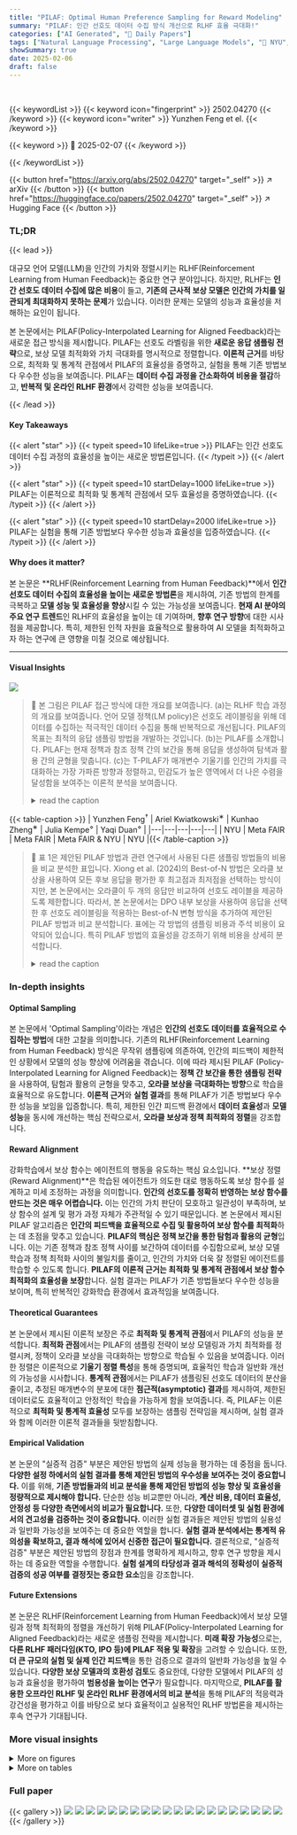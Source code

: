```yaml
---
title: "PILAF: Optimal Human Preference Sampling for Reward Modeling"
summary: "PILAF: 인간 선호도 데이터 수집 방식 개선으로 RLHF 효율 극대화!"
categories: ["AI Generated", "🤗 Daily Papers"]
tags: ["Natural Language Processing", "Large Language Models", "🏢 NYU",]
showSummary: true
date: 2025-02-06
draft: false
---
```


<br>

{{< keywordList >}}
{{< keyword icon="fingerprint" >}} 2502.04270 {{< /keyword >}}
{{< keyword icon="writer" >}} Yunzhen Feng et el. {{< /keyword >}}
 
{{< keyword >}} 🤗 2025-02-07 {{< /keyword >}}
 
{{< /keywordList >}}

{{< button href="https://arxiv.org/abs/2502.04270" target="_self" >}}
↗ arXiv
{{< /button >}}
{{< button href="https://huggingface.co/papers/2502.04270" target="_self" >}}
↗ Hugging Face
{{< /button >}}




### TL;DR


{{< lead >}}

대규모 언어 모델(LLM)을 인간의 가치와 정렬시키는 RLHF(Reinforcement Learning from Human Feedback)는 중요한 연구 분야입니다.  하지만, RLHF는 **인간 선호도 데이터 수집에 많은 비용**이 들고, **기존의 근사적 보상 모델은 인간의 가치를 일관되게 최대화하지 못하는 문제**가 있습니다.  이러한 문제는 모델의 성능과 효율성을 저해하는 요인이 됩니다.

본 논문에서는 PILAF(Policy-Interpolated Learning for Aligned Feedback)라는 새로운 접근 방식을 제시합니다. PILAF는 선호도 라벨링을 위한 **새로운 응답 샘플링 전략**으로, 보상 모델 최적화와 가치 극대화를 명시적으로 정렬합니다.  **이론적 근거**를 바탕으로, 최적화 및 통계적 관점에서 PILAF의 효율성을 증명하고, 실험을 통해 기존 방법보다 우수한 성능을 보여줍니다.  PILAF는 **데이터 수집 과정을 간소화하여 비용을 절감**하고, **반복적 및 온라인 RLHF 환경**에서 강력한 성능을 보여줍니다.

{{< /lead >}}


#### Key Takeaways

{{< alert "star" >}}
{{< typeit speed=10 lifeLike=true >}} PILAF는 인간 선호도 데이터 수집 과정의 효율성을 높이는 새로운 방법론입니다. {{< /typeit >}}
{{< /alert >}}

{{< alert "star" >}}
{{< typeit speed=10 startDelay=1000 lifeLike=true >}} PILAF는 이론적으로 최적화 및 통계적 관점에서 모두 효율성을 증명하였습니다. {{< /typeit >}}
{{< /alert >}}

{{< alert "star" >}}
{{< typeit speed=10 startDelay=2000 lifeLike=true >}} PILAF는 실험을 통해 기존 방법보다 우수한 성능과 효율성을 입증하였습니다. {{< /typeit >}}
{{< /alert >}}

#### Why does it matter?
본 논문은 **RLHF(Reinforcement Learning from Human Feedback)**에서 **인간 선호도 데이터 수집의 효율성을 높이는 새로운 방법론**을 제시하여, 기존 방법의 한계를 극복하고 **모델 성능 및 효율성을 향상**시킬 수 있는 가능성을 보여줍니다.  **현재 AI 분야의 주요 연구 트렌드**인 RLHF의 효율성을 높이는 데 기여하며, **향후 연구 방향**에 대한 시사점을 제공합니다. 특히, 제한된 인적 자원을 효율적으로 활용하여 AI 모델을 최적화하고자 하는 연구에 큰 영향을 미칠 것으로 예상됩니다.

------
#### Visual Insights



![](https://arxiv.org/html/2502.04270/x1.png)

> 🔼 본 그림은 PILAF 접근 방식에 대한 개요를 보여줍니다. (a)는 RLHF 학습 과정의 개요를 보여줍니다. 언어 모델 정책(LM policy)은 선호도 레이블링을 위해 데이터를 수집하는 적극적인 데이터 수집을 통해 반복적으로 개선됩니다. PILAF의 목표는 최적의 응답 샘플링 방법을 개발하는 것입니다. (b)는 PILAF를 소개합니다. PILAF는 현재 정책과 참조 정책 간의 보간을 통해 응답을 생성하여 탐색과 활용 간의 균형을 맞춥니다. (c)는 T-PILAF가 매개변수 기울기를 인간의 가치를 극대화하는 가장 가파른 방향과 정렬하고, 민감도가 높은 영역에서 더 나은 수렴을 달성함을 보여주는 이론적 분석을 보여줍니다.
> <details>
> <summary>read the caption</summary>
> Figure 1: Overview of our approach. (a) We consider a full RLHF training setup, where a language model (LM) policy is iteratively refined through active data collection. Our goal is to develop an optimal response sampling method for preference labeling. (b) We introduce PILAF, which generates responses by interpolating between the current policy and a reference policy, balancing exploration and exploitation. (c) Our theoretical analysis shows that T-PILAF aligns the parameter gradient with the steepest direction for maximizing human values and achieves more favorable convergence in regions of high sensitivity.
> </details>





{{< table-caption >}}
| Yunzhen Feng<sup>†</sup> | Ariel Kwiatkowski<sup>∗</sup> | Kunhao Zheng<sup>∗</sup> | Julia Kempe<sup>⋄</sup> | Yaqi Duan<sup>⋄</sup> |
|---|---|---|---|---|
| NYU | Meta FAIR | Meta FAIR | Meta FAIR & NYU | NYU |{{< /table-caption >}}

> 🔼 표 1은 제안된 PILAF 방법과 관련 연구에서 사용된 다른 샘플링 방법들의 비용을 비교 분석한 표입니다.  Xiong et al. (2024)의 Best-of-N 방법은 오라클 보상을 사용하여 모든 후보 응답을 평가한 후 최고점과 최저점을 선택하는 방식이지만, 본 논문에서는 오라클이 두 개의 응답만 비교하여 선호도 레이블을 제공하도록 제한합니다. 따라서, 본 논문에서는 DPO 내부 보상을 사용하여 응답을 선택한 후 선호도 레이블링을 적용하는 Best-of-N 변형 방식을 추가하여 제안된 PILAF 방법과 비교 분석합니다.  표에는 각 방법의 샘플링 비용과 주석 비용이 요약되어 있습니다.  특히 PILAF 방법의 효율성을 강조하기 위해 비용을 상세히 분석합니다.
> <details>
> <summary>read the caption</summary>
> Table 1:  A cost summary of PILAF and sampling methods from related works. Best-of-N method in Xiong et al. (2024) uses the oracle reward to score all candidate responses, then selects the highest- and lowest-scoring ones—instead of providing a preference label for only two responses. We restrict the oracle to providing only preference labels. Thus, we create a Best-of-N variant that uses the DPO internal reward for selection and then applies preference labeling, with an annotation cost of 2. We compare with this variant in the experiment.
> </details>





### In-depth insights


#### Optimal Sampling
본 논문에서 'Optimal Sampling'이라는 개념은 **인간의 선호도 데이터를 효율적으로 수집하는 방법**에 대한 고찰을 의미합니다.  기존의 RLHF(Reinforcement Learning from Human Feedback) 방식은 무작위 샘플링에 의존하여, 인간의 피드백이 제한적인 상황에서 모델의 성능 향상에 어려움을 겪습니다. 이에 따라 제시된  PILAF (Policy-Interpolated Learning for Aligned Feedback)는 **정책 간 보간을 통한 샘플링 전략**을 사용하여, 탐험과 활용의 균형을 맞추고, **오라클 보상을 극대화하는 방향**으로 학습을 효율적으로 유도합니다.  **이론적 근거**와 **실험 결과**를 통해 PILAF가 기존 방법보다 우수한 성능을 보임을 입증합니다.  특히, 제한된 인간 피드백 환경에서 **데이터 효율성**과 **모델 성능**을 동시에 개선하는 핵심 전략으로서,  **오라클 보상과 정책 최적화의 정렬**을 강조합니다.

#### Reward Alignment
강화학습에서 보상 함수는 에이전트의 행동을 유도하는 핵심 요소입니다.  **보상 정렬 (Reward Alignment)**은 학습된 에이전트가 의도한 대로 행동하도록 보상 함수를 설계하고 미세 조정하는 과정을 의미합니다.  **인간의 선호도를 정확히 반영하는 보상 함수를 만드는 것은 매우 어렵습니다.**  이는 인간의 가치 판단이 모호하고 일관성이 부족하며, 보상 함수의 설계 및 평가 과정 자체가 주관적일 수 있기 때문입니다.  본 논문에서 제시된 PILAF 알고리즘은 **인간의 피드백을 효율적으로 수집 및 활용하여 보상 함수를 최적화**하는 데 초점을 맞추고 있습니다.  **PILAF의 핵심은 정책 보간을 통한 탐험과 활용의 균형**입니다.  이는 기존 정책과 참조 정책 사이를 보간하여 데이터를 수집함으로써, 보상 모델 학습과 정책 최적화 사이의 불일치를 줄이고, 인간의 가치와 더욱 잘 정렬된 에이전트를 학습할 수 있도록 합니다.  **PILAF의 이론적 근거는 최적화 및 통계적 관점에서 보상 함수 최적화의 효율성을 보장**합니다.  실험 결과는 PILAF가 기존 방법들보다 우수한 성능을 보이며, 특히 반복적인 강화학습 환경에서 효과적임을 보여줍니다.

#### Theoretical Guarantees
본 논문에서 제시된 이론적 보장은 주로 **최적화 및 통계적 관점**에서 PILAF의 성능을 분석합니다.  **최적화 관점**에서는 PILAF의 샘플링 전략이 보상 모델링과 가치 최적화를 정렬시켜, 정책이 오라클 보상을 극대화하는 방향으로 학습될 수 있음을 보여줍니다.  이러한 정렬은 이론적으로 **기울기 정렬 특성**을 통해 증명되며, 효율적인 학습과 일반화 개선의 가능성을 시사합니다. **통계적 관점**에서는 PILAF가 샘플링된 선호도 데이터의 분산을 줄이고, 추정된 매개변수의 분포에 대한 **점근적(asymptotic) 결과**를 제시하여, 제한된 데이터로도 효율적이고 안정적인 학습을 가능하게 함을 보여줍니다.  즉, PILAF는 이론적으로 **최적화 및 통계적 효율성** 모두를 보장하는 샘플링 전략임을 제시하며, 실험 결과와 함께 이러한 이론적 결과들을 뒷받침합니다.

#### Empirical Validation
본 논문의 "실증적 검증" 부분은 제안된 방법의 실제 성능을 평가하는 데 중점을 둡니다.  **다양한 설정 하에서의 실험 결과를 통해 제안된 방법의 우수성을 보여주는 것이 중요합니다.** 이를 위해, **기존 방법들과의 비교 분석을 통해 제안된 방법의 성능 향상 및 효율성을 정량적으로 제시해야 합니다.**  단순한 성능 비교뿐만 아니라, **계산 비용, 데이터 효율성, 안정성 등 다양한 측면에서의 비교가 필요합니다.** 또한, **다양한 데이터셋 및 실험 환경에서의 견고성을 검증하는 것이 중요합니다.** 이러한 실험 결과들은 제안된 방법의 실용성과 일반화 가능성을 보여주는 데 중요한 역할을 합니다.  **실험 결과 분석에서는 통계적 유의성을 확보하고, 결과 해석에 있어서 신중한 접근이 필요합니다.**  결론적으로, "실증적 검증" 부분은 제안된 방법의 장점과 한계를 명확하게 제시하고, 향후 연구 방향을 제시하는 데 중요한 역할을 수행합니다.  **실험 설계의 타당성과 결과 해석의 정확성이 실증적 검증의 성공 여부를 결정짓는 중요한 요소**임을 강조합니다.

#### Future Extensions
본 논문은 RLHF(Reinforcement Learning from Human Feedback)에서 보상 모델링과 정책 최적화의 정렬을 개선하기 위해 PILAF(Policy-Interpolated Learning for Aligned Feedback)라는 새로운 샘플링 전략을 제시합니다.  **미래 확장 가능성**으로는, **다른 RLHF 패러다임(KTO, IPO 등)에 PILAF 적용 및 확장**을 고려할 수 있습니다.  또한, **더 큰 규모의 실험 및 실제 인간 피드백**을 통한 검증으로 결과의 일반화 가능성을 높일 수 있습니다.  **다양한 보상 모델과의 호환성 검토**도 중요한데,  다양한 모델에서 PILAF의 성능과 효율성을 평가하여 **범용성을 높이는 연구**가 필요합니다.  마지막으로, **PILAF를 활용한 오프라인 RLHF 및 온라인 RLHF 환경에서의 비교 분석**을 통해 PILAF의 적응력과 강건성을 평가하고 이를 바탕으로 보다 효율적이고 실용적인 RLHF 방법론을 제시하는 후속 연구가 기대됩니다.


### More visual insights

<details>
<summary>More on figures
</summary>


![](https://arxiv.org/html/2502.04270/x2.png)

> 🔼 그림 2는 반복적 DPO(Direct Preference Optimization) 설정에서 보상-KL 곡선을 보여줍니다. 모든 훈련 실행은 Vanilla Sampling을 통해 첫 번째 반복의 끝에서 얻은 동일한 모델에서 시작합니다. 각 점은 50번의 훈련 단계마다 수행된 평가를 나타냅니다. 이 그래프는 PILAF(Policy-Interpolated Learning for Aligned Feedback)가 반복적 DPO 환경에서 보상을 극대화하고 참조 모델과의 KL(Kullback-Leibler) 발산을 줄이는 데 효과적임을 시각적으로 보여줍니다.
> <details>
> <summary>read the caption</summary>
> Figure 2: Reward-KL curve for Iterative DPO. All training runs start from the same model obtained at the end of the first iteration via Vanilla Sampling. Each dot represents an evaluation performed every 50 training steps.
> </details>



![](https://arxiv.org/html/2502.04270/x3.png)

> 🔼 그림 3은 온라인 DPO 설정에서의 보상-KL 곡선을 보여줍니다. 각 점은 50번의 학습 단계마다 수행된 평가를 나타냅니다. 이 그래프는 온라인 학습 환경에서 PILAF 방법의 성능을 보여주는 데 중점을 둡니다. 즉, 모델이 학습하는 동안 지속적으로 미세 조정되고 새로운 선호도 데이터가 수집됩니다. 이는 모델이 인간의 선호도에 맞춰 효율적으로 학습될 수 있는지를 보여주는 시각적 자료입니다.  Vanilla, Hybrid, Best-of-N 등의 다른 방법과 비교하여 PILAF 방법이 보상을 높이고 참조 모델과의 KL 발산을 낮추는 방식을 보여줍니다.
> <details>
> <summary>read the caption</summary>
> Figure 3: Reward-KL curve for Online DPO. Each dot represents an evaluation performed every 50 training steps.
> </details>



![](https://arxiv.org/html/2502.04270/x4.png)

> 🔼 그림 4는 과적합된 초기 정책을 사용한 온라인 DPO의 결과를 보여줍니다. 각 점은 50번의 학습 단계마다 수행된 평가를 나타내며, 색상의 채도는 학습 단계를 나타냅니다. 어두운 색상일수록 더 늦은 단계임을 의미합니다. 이 그림은 과적합된 초기 정책으로 학습을 시작했을 때, PILAF가 기존 방법들보다 얼마나 더 강건하고 효율적인지 보여주는 실험 결과를 시각적으로 보여줍니다.  Vanilla Sampling의 경우 KL divergence가 급격히 증가하고 reward 향상은 정체되는 반면, PILAF는 초기에는 KL divergence 변동이 있지만, 결국 더 높은 reward와 더 낮은 KL divergence를 달성합니다. 이는 PILAF의 탐색 전략이 과적합된 초기 정책으로 인해 발생하는 지역적 최적화 문제에서 벗어나는 데 도움이 됨을 시사합니다.
> <details>
> <summary>read the caption</summary>
> Figure 4: Online DPO with an overfitted initial policy. Each dot represents an evaluation performed every 50 training steps. Color saturation indicates the training step, with darker colors representing later steps.
> </details>



![](https://arxiv.org/html/2502.04270/x5.png)

> 🔼 그림 5는 과적합된 초기 정책을 사용한 온라인 DPO의 결과를 보여줍니다. 그림 4의 전체 결과를 보여주는 이 그림은 각 점이 50회의 학습 단계마다 수행된 평가를 나타내고, 색상 채도는 학습 단계를 나타내며, 어두운 색상일수록 더 늦은 학습 단계를 의미합니다.  과적합된 초기 정책으로 시작하여 Vanilla Sampling과 PILAF의 성능을 비교 분석한 결과, PILAF는 초기 단계에서 KL 발산이 변동하지만, 더 높은 보상을 달성하는 정책을 얻고, Vanilla Sampling보다 KL 발산이 훨씬 낮았습니다. 이는 PILAF의 탐색 전략이 과적합된 초기 정책의 최적화 과정에서 도움이 되었다는 것을 시사합니다.
> <details>
> <summary>read the caption</summary>
> Figure 5: Online DPO with an overfitted initial policy. Full results of the Figure 4. Each dot represents an evaluation performed every 50 training steps. Color saturation indicates the training step, with darker colors representing later steps.
> </details>



</details>




<details>
<summary>More on tables
</summary>


{{< table-caption >}}
| Method | 
\vec{\boldsymbol{y}}\!\,^{a} | 
\vec{\boldsymbol{y}}\!\,^{b} | Sampling Cost | Annotation Cost |
|---|---|---|---|---|
| *Vanilla* (Rafailov et al., 2023) | 
\uppi_{\theta} | 
\uppi_{\theta} | 2 | 2 |
| *Best-of-N* (Xiong et al., 2024), N=8 | best of \uppi_{\theta} | worst of \uppi_{\theta} | 8 | 8* |
| *Best-of-N* (with DPO reward), N=8 | best of \uppi_{\theta} | worst of \uppi_{\theta} | 8 | 2 |
| *Hybrid* (Xie et al., 2024) | \uppi_{\theta} | \uppi_{\text{ref}} | 2 | 2 |
| *PILAF* (OURS) | \uppi_{\theta}^{+}/\uppi_{\theta} | \uppi_{\theta}^{-}/\uppi_{\theta} | 3 | 2 |{{< /table-caption >}}
> 🔼 표 2는 반복적 DPO(Direct Preference Optimization) 결과를 보여줍니다. 테스트 세트에서 평균 보상, 참조 모델과의 KL(Kullback-Leibler) 발산, 그리고 목적 함수 J의 값을 보고합니다. 보상과 목적 함수 J 값이 높을수록, KL 발산이 낮을수록 성능이 좋습니다. 가장 좋은 결과는 굵게 표시하고, 두 번째로 좋은 결과는 밑줄로 표시했습니다. 이 표는 반복적 DPO 설정에서 PILAF(Policy-Interpolated Learning for Aligned Feedback) 방법의 효과를 보여주는 데 도움이 됩니다.
> <details>
> <summary>read the caption</summary>
> Table 2: Results of Iterative DPO. We report the average reward, KL divergence from the reference model, and objective J𝐽Jitalic_J on the testset. Higher reward and J𝐽Jitalic_J are better, while lower KL divergence is better. We use boldface to indicate the best result and underline to denote the second-best result.
> </details>

{{< table-caption >}}
| Method | Reward (↑) | KL (↓) | J (↑) |
|---|---|---|---|
| *Vanilla* | -10.16 | 35.20 | -13.68 |
| *Best-of-N* | -10.13 | 32.38 | -13.37 |
| *Hybrid* | -10.51 | 22.86 | -12.80 |
| *PILAF* (Ours) | -9.80 | 25.01 | -12.30 |{{< /table-caption >}}
> 🔼 표 3은 본 논문의 온라인 DPO(Direct Preference Optimization) 실험 결과를 보여줍니다.  테스트 세트를 기준으로 평균 보상, 참조 모델(reference model)과의 KL(Kullback-Leibler) 발산, 그리고 목적 함수 J의 값을 제시합니다.  더 높은 보상과 J 값은 더 좋은 성능을, 낮은 KL 발산은 참조 모델과의 더 높은 유사성을 의미합니다. 이 표는 PILAF 방법이 다른 방법들에 비해 더 높은 보상과 더 낮은 KL 발산을 달성함을 보여주는 데 중요한 역할을 합니다.  즉, PILAF가 인간의 선호도를 더 잘 반영하는 정책을 학습한다는 것을 시사합니다.
> <details>
> <summary>read the caption</summary>
> Table 3: Results of Online DPO. We report the average reward, KL divergence from the reference model, and objective J𝐽Jitalic_J on the testset.
> </details>

</details>




### Full paper

{{< gallery >}}
<img src="paper_images/1.png" class="grid-w50 md:grid-w33 xl:grid-w25" />
<img src="paper_images/2.png" class="grid-w50 md:grid-w33 xl:grid-w25" />
<img src="paper_images/3.png" class="grid-w50 md:grid-w33 xl:grid-w25" />
<img src="paper_images/4.png" class="grid-w50 md:grid-w33 xl:grid-w25" />
<img src="paper_images/5.png" class="grid-w50 md:grid-w33 xl:grid-w25" />
<img src="paper_images/6.png" class="grid-w50 md:grid-w33 xl:grid-w25" />
<img src="paper_images/7.png" class="grid-w50 md:grid-w33 xl:grid-w25" />
<img src="paper_images/8.png" class="grid-w50 md:grid-w33 xl:grid-w25" />
<img src="paper_images/9.png" class="grid-w50 md:grid-w33 xl:grid-w25" />
<img src="paper_images/10.png" class="grid-w50 md:grid-w33 xl:grid-w25" />
<img src="paper_images/11.png" class="grid-w50 md:grid-w33 xl:grid-w25" />
<img src="paper_images/12.png" class="grid-w50 md:grid-w33 xl:grid-w25" />
<img src="paper_images/13.png" class="grid-w50 md:grid-w33 xl:grid-w25" />
<img src="paper_images/14.png" class="grid-w50 md:grid-w33 xl:grid-w25" />
<img src="paper_images/15.png" class="grid-w50 md:grid-w33 xl:grid-w25" />
<img src="paper_images/16.png" class="grid-w50 md:grid-w33 xl:grid-w25" />
<img src="paper_images/17.png" class="grid-w50 md:grid-w33 xl:grid-w25" />
<img src="paper_images/18.png" class="grid-w50 md:grid-w33 xl:grid-w25" />
<img src="paper_images/19.png" class="grid-w50 md:grid-w33 xl:grid-w25" />
<img src="paper_images/20.png" class="grid-w50 md:grid-w33 xl:grid-w25" />
{{< /gallery >}}